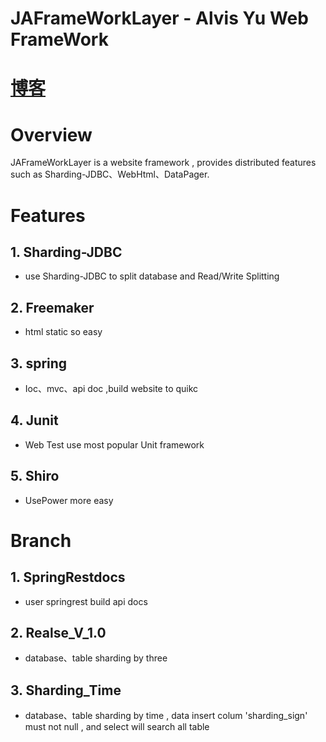 # JAFrameWorkLayer - Alvis Yu Web FrameWork

# [博客](http://blog.csdn.net/a87922072/article/details/75646289)

# Overview

JAFrameWorkLayer is a website framework , provides distributed features such as Sharding-JDBC、WebHtml、DataPager.

# Features

## 1. Sharding-JDBC
* use Sharding-JDBC to split database and Read/Write Splitting

## 2. Freemaker
* html static so easy

## 3. spring
* Ioc、mvc、api doc ,build website to quikc

## 4. Junit
* Web Test use most popular Unit framework


## 5. Shiro
* UsePower more easy


# Branch

## 1. SpringRestdocs
* user springrest build api docs

## 2. Realse_V_1.0
* database、table sharding by three  

## 3. Sharding_Time
* database、table sharding by time ,  data insert colum 'sharding_sign' must not null , and select will search all table
